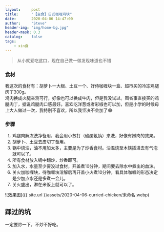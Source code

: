 ```yaml
---
layout:     post
title:      "【主食】日式咖喱鸡块"
date:       2020-04-06 14:47:00
author:     "Steve"
header-img: "img/home-bg.jpg"
header-mask: 0.3
catalog:    false
tags:
    - xin食
---
```



> 从小就爱吃这口，现在自己做一做发现味道也不错


### 食材

我这次的食材有：胡萝卜一大根、土豆一个、好侍咖喱块一盒、超市买的冷冻鸡腿肉丁300g。<br>
鸡肉换成火腿亲测可行，好像也可以换成牛肉，但是我没试过。图省事直接买的鸡腿肉丁，据说鸡腿肉口感最好。喜欢吃洋葱或者彩椒也可以加，但是小学的时候母上大人做过一次，我特别不喜欢，所以我坚决不会加了😂

### 步骤

1. 鸡腿肉解冻洗净备用，我会用小苏打（碳酸氢钠）来洗，好像有嫩肉的效果。
2. 胡萝卜、土豆去皮切丁备用。
3. 锅中烧油，油不用加太多，主要是为了炒香食材。油温烧至木筷插进去有气泡就可以了。
4. 所有食材放入锅中翻炒，炒香即可。
5. 加入水，水量至少要没过食材，开盖煮10分钟，期间要去除水中煮出的血沫。
6. 关火加咖喱块，待咖喱块溶解后再开盖小火煮10分钟。看具体咖喱的形态决定是少加点水还是多煮一会儿。
7. 关火盛出，淋在米饭上就可以了。

![效果图]({{ site.url }}assets/2020-04-06-curried-chicken/未命名.webp)

## 踩过的坑

一定要炒一下，不炒不好吃。